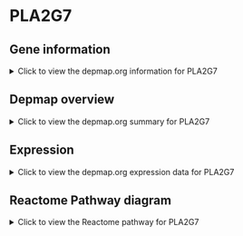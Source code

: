 <h1>PLA2G7</h1>

<h2>Gene information</h2>
<details>
  <summary>Click to view the depmap.org information for PLA2G7</summary>
  <p><a href="https://depmap.org/portal/gene/PLA2G7?tab=about" target="_BLANK">Open page in a new tab...</a></p>
  <iframe src="https://depmap.org/portal/gene/PLA2G7?tab=about" style="border:none;width:100%;height:800px"></iframe>
</details>

<h2>Depmap overview</h2>
<details>
  <summary>Click to view the depmap.org summary for PLA2G7</summary>
  <p><a href="https://depmap.org/portal/gene/PLA2G7?tab=overview" target="_BLANK">Open page in a new tab...</a></p>
  <iframe src="https://depmap.org/portal/gene/PLA2G7?tab=overview" style="border:none;width:100%;height:800px"></iframe>
</details>

<h2>Expression</h2>
<details>
  <summary>Click to view the depmap.org expression data for PLA2G7</summary>
  <p><a href="https://depmap.org/portal/gene/PLA2G7?tab=characterization" target="_BLANK">Open page in a new tab...</a></p>
  <iframe src="https://depmap.org/portal/gene/PLA2G7?tab=characterization" style="border:none;width:100%;height:800px"></iframe>
</details>



<h2>Reactome Pathway diagram</h2>
<details>
  <summary>Click to view the Reactome pathway for PLA2G7</summary>
  <p><a href="https://reactome.org/PathwayBrowser/#/R-HSA-422085" target="_BLANK">Open page in a new tab...</a></p>
  <p>Synthesis, secretion, and deacylation of Ghrelin</p>
<iframe src="https://reactome.org/PathwayBrowser/#/R-HSA-422085" style="border:none;width:100%;height:800px"></iframe>
</details>



